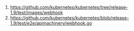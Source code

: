 1. https://github.com/kubernetes/kubernetes/tree/release-1.9/test/images/webhook
2. https://github.com/kubernetes/kubernetes/blob/release-1.9/test/e2e/apimachinery/webhook.go
